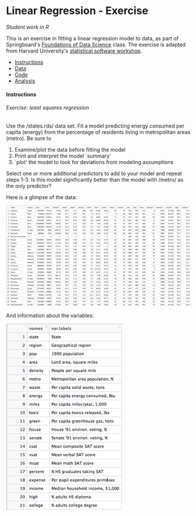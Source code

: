 Linear Regression - Exercise
============================

_Student work in R_

This is an exercise in fitting a linear regression model to data, as part of Springboard's [Foundations of Data Science](https://www.springboard.com/workshops/data-science/learn#1090-data-analysis-in-depth) class. The exercise is adapted from Harvard University's [statistical software workshop](http://tutorials.iq.harvard.edu/R/Rstatistics/Rstatistics.html).


- [Instructions]()
- [Data](data)
- [Code]()
- [Analysis]()

#### Instructions

###### Exercise: least squares regression

Use the /states.rds/ data set. Fit a model predicting energy consumed per capita (energy) from the percentage of residents living in metropolitan areas (metro). Be sure to

1. Examine/plot the data before fitting the model
2. Print and interpret the model `summary'
3. `plot' the model to look for deviations from modeling assumptions

Select one or more additional predictors to add to your model and repeat steps 1-3. Is this model significantly better than the model with /metro/ as the only predictor?

Here is a glimpse of the data:

![sampledata01](plots/sampledata01.png)

And information about the variables:

![attributes](plots/sampledata02.png)




